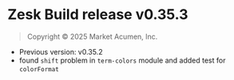 # Zesk Build release v0.35.3

> Copyright &copy; 2025 Market Acumen, Inc.

- Previous version: v0.35.2
- found `shift` problem in `term-colors` module and added test for `colorFormat`
